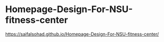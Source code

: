 # Homepage-Design-For-NSU-fitness-center
https://saifalsohad.github.io/Homepage-Design-For-NSU-fitness-center/
